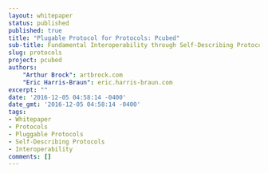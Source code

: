 ```yaml
---
layout: whitepaper
status: published
published: true
title: "Plugable Protocol for Protocols: Pcubed"
sub-title: Fundamental Interoperability through Self-Describing Protocols
slug: protocols
project: pcubed
authors:
    "Arthur Brock": artbrock.com
    "Eric Harris-Braun": eric.harris-braun.com
excerpt: ""
date: '2016-12-05 04:58:14 -0400'
date_gmt: '2016-12-05 04:58:14 -0400'
tags:
- Whitepaper
- Protocols
- Pluggable Protocols
- Self-Describing Protocols
- Interoperability
comments: []
---
```

